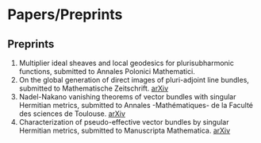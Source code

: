 # **Papers/Preprints**

## **Preprints**
1. Multiplier ideal sheaves and local geodesics for plurisubharmonic functions, submitted to Annales Polonici Mathematici.
2.  On the global generation of direct images of pluri-adjoint line bundles, submitted to Mathematische Zeitschrift. [arXiv](https://arxiv.org/abs/1712.06293)
3. Nadel-Nakano vanishing theorems of vector bundles with singular Hermitian metrics, submitted to Annales -Mathématiques- de la Faculté des sciences de Toulouse. [arXiv](https://arxiv.org/abs/1802.01794)
4. Characterization of pseudo-effective vector bundles by singular Hermitian metrics, submitted to Manuscripta Mathematica. [arXiv](https://arxiv.org/abs/1804.02146)
